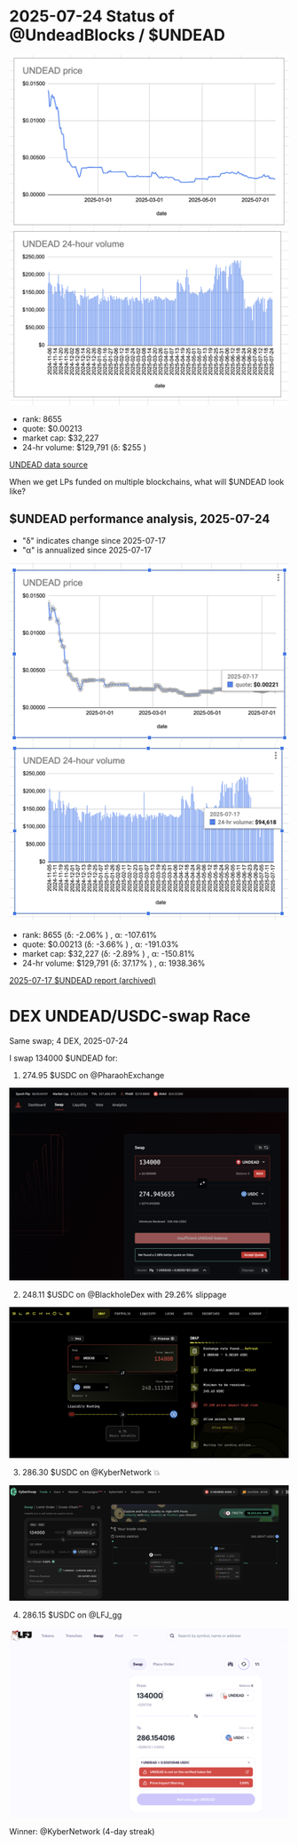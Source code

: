 # 2025-07-24 Status of @UndeadBlocks / $UNDEAD 

![$UNDEAD rank](imgs/01a-rank.png) 
![$UNDEAD quote](imgs/01b-quote.png) 
![$UNDEAD market captalization](imgs/01c-cap.png) 
![$UNDEAD 24-hour volume](imgs/01d-vol.png) 

* rank: 8655 
* quote: $0.00213 
* market cap: $32,227 
* 24-hr volume: $129,791 (δ: $255 ) 


[UNDEAD data source](https://www.coingecko.com/en/coins/undead-blocks) 



When we get LPs funded on multiple blockchains, what will $UNDEAD look like? 

## $UNDEAD performance analysis, 2025-07-24 

* "δ" indicates change since 2025-07-17 
* "α" is annualized since 2025-07-17 

![$UNDEAD rank](/blog/snapshot/imgs/01a-rank.png) 
![$UNDEAD quote](/blog/snapshot/imgs/01b-quote.png) 
![$UNDEAD market captalization](/blog/snapshot/imgs/01c-cap.png) 
![$UNDEAD 24-hour volume](/blog/snapshot/imgs/01d-vol.png) 

* rank: 8655 (δ: -2.06% ) , α: -107.61% 
* quote: $0.00213 (δ: -3.66% ) , α: -191.03% 
* market cap: $32,227 (δ: -2.89% ) , α: -150.81% 
* 24-hr volume: $129,791 (δ: 37.17% ) , α: 1938.36% 

[2025-07-17 $UNDEAD report (archived)](https://github.com/pivoteur/biz/tree/main/blog/snapshot) 
# DEX UNDEAD/USDC-swap Race 

Same swap; 4 DEX, 2025-07-24 

I swap 134000 $UNDEAD for: 

1. 274.95 $USDC on @PharaohExchange 

![UNDEAD/USDC swap on Pharaoh](imgs/02a-pharaoh.png) 

2. 248.11 $USDC on @BlackholeDex with 29.26% slippage 

![UNDEAD/USDC swap on Blackhole](imgs/02b-blackhole.png) 

3. 286.30 $USDC on @KyberNetwork 💥 

![UNDEAD/USDC swap on Kyber](imgs/02c-kyber.png) 

4. 286.15 $USDC on @LFJ_gg 

![UNDEAD/USDC swap on LFJ](imgs/02d-lfj.png) 

Winner: @KyberNetwork (4-day streak) 
